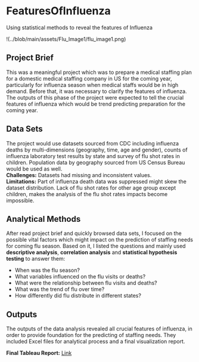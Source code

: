 # FeaturesOfInfluenza
Using statistical methods to reveal the features of Influenza  

!(../blob/main/assets/Flu_Image1/flu_image1.png)

## Project Brief
This was a meaningful project which was to prepare a medical staffing plan for a domestic medical staffing company in US for the coming year, particularly for influenza season when medical staffs would be in high demand. Before that, it was necessary to clarify the features of influenza. The outputs of this phase of the project were expected to tell the crucial features of influenza which would be trend predicting preparation for the coming year.

## Data Sets
The project would use datasets sourced from CDC including influenza deaths by multi-dimensions (geography, time, age and gender), counts of influenza laboratory test results by state and survey of flu shot rates in children. Population data by geography sourced from US Census Bureau would be used as well.  
**Challenges:** Datasets had missing and inconsistent values.  
**Limitations:** Part of influenza death data was suppressed might skew the dataset distribution. Lack of flu shot rates for other age group except children, makes the analysis of the flu shot rates impacts become impossible.

## Analytical Methods
After read project brief and quickly browsed data sets, I focused on the possible vital factors which might impact on the prediction of staffing needs for coming flu season. Based on it, I listed the questions and mainly used **descriptive analysis**, **correlation analysis** and **statistical hypothesis testing** to answer them:  
- When was the flu season?  
- What variables influenced on the flu visits or deaths?   
- What were the relationship between flu visits and deaths?  
- What was the trend of flu over time?       
- How differently did flu distribute in different states?    

## Outputs
The outputs of the data analysis revealed all crucial features of influenza, in order to provide foundation for the predicting of staffing needs. They included Excel files for analytical process and a final visualization report.  
  
**Final Tableau Report:** [Link](https://public.tableau.com/app/profile/elva7348/viz/PrepareStaffingNeedsforFluSeason/PrepareStaffingNeedsforFluSeason?publish=yes)
